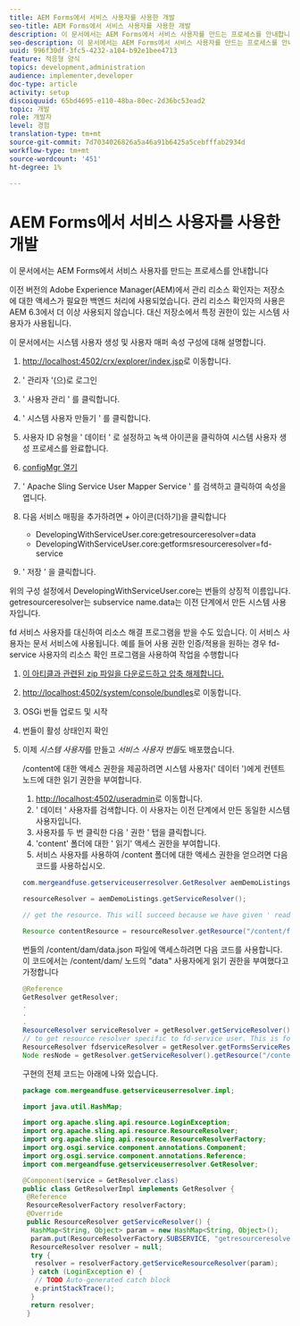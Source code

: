 ```yaml
---
title: AEM Forms에서 서비스 사용자를 사용한 개발
seo-title: AEM Forms에서 서비스 사용자를 사용한 개발
description: 이 문서에서는 AEM Forms에서 서비스 사용자를 만드는 프로세스를 안내합니다
seo-description: 이 문서에서는 AEM Forms에서 서비스 사용자를 만드는 프로세스를 안내합니다
uuid: 996f30df-3fc5-4232-a104-b92e1bee4713
feature: 적응형 양식
topics: development,administration
audience: implementer,developer
doc-type: article
activity: setup
discoiquuid: 65bd4695-e110-48ba-80ec-2d36bc53ead2
topic: 개발
role: 개발자
level: 경험
translation-type: tm+mt
source-git-commit: 7d7034026826a5a46a91b6425a5cebfffab2934d
workflow-type: tm+mt
source-wordcount: '451'
ht-degree: 1%

---
```



# AEM Forms에서 서비스 사용자를 사용한 개발

이 문서에서는 AEM Forms에서 서비스 사용자를 만드는 프로세스를 안내합니다

이전 버전의 Adobe Experience Manager(AEM)에서 관리 리소스 확인자는 저장소에 대한 액세스가 필요한 백엔드 처리에 사용되었습니다. 관리 리소스 확인자의 사용은 AEM 6.3에서 더 이상 사용되지 않습니다. 대신 저장소에서 특정 권한이 있는 시스템 사용자가 사용됩니다.

이 문서에서는 시스템 사용자 생성 및 사용자 매퍼 속성 구성에 대해 설명합니다.

1. [http://localhost:4502/crx/explorer/index.jsp](http://localhost:4502/crx/explorer/index.jsp)로 이동합니다.
1. &#39; 관리자 &#39;(으)로 로그인
1. &#39; 사용자 관리 &#39; 를 클릭합니다.
1. &#39; 시스템 사용자 만들기 &#39; 를 클릭합니다.
1. 사용자 ID 유형을 &#39; 데이터 &#39; 로 설정하고 녹색 아이콘을 클릭하여 시스템 사용자 생성 프로세스를 완료합니다.
1. [configMgr 열기](http://localhost:4502/system/console/configMgr)
1. &#39; Apache Sling Service User Mapper Service &#39; 를 검색하고 클릭하여 속성을 엽니다.
1. 다음 서비스 매핑을 추가하려면 *+* 아이콘(더하기)을 클릭합니다

   * DevelopingWithServiceUser.core:getresourceresolver=data
   * DevelopingWithServiceUser.core:getformsresourceresolver=fd-service

1. &#39; 저장 &#39; 을 클릭합니다.

위의 구성 설정에서 DevelopingWithServiceUser.core는 번들의 상징적 이름입니다. getresourceresolver는 subservice name.data는 이전 단계에서 만든 시스템 사용자입니다.

fd 서비스 사용자를 대신하여 리소스 해결 프로그램을 받을 수도 있습니다. 이 서비스 사용자는 문서 서비스에 사용됩니다. 예를 들어 사용 권한 인증/적용을 원하는 경우 fd-service 사용자의 리소스 확인 프로그램을 사용하여 작업을 수행합니다

1. [이 아티클과 관련된 zip 파일을 다운로드하고 압축 해제합니다.](assets/developingwithserviceuser.zip)
1. [http://localhost:4502/system/console/bundles](http://localhost:4502/system/console/bundles)로 이동합니다.
1. OSGi 번들 업로드 및 시작
1. 번들이 활성 상태인지 확인
1. 이제 *시스템 사용자*&#x200B;를 만들고 *서비스 사용자 번들*&#x200B;도 배포했습니다.

   /content에 대한 액세스 권한을 제공하려면 시스템 사용자(&#39; 데이터 &#39;)에게 컨텐트 노드에 대한 읽기 권한을 부여합니다.

   1. [http://localhost:4502/useradmin](http://localhost:4502/useradmin)로 이동합니다.
   1. &#39; 데이터 &#39; 사용자를 검색합니다. 이 사용자는 이전 단계에서 만든 동일한 시스템 사용자입니다.
   1. 사용자를 두 번 클릭한 다음 &#39; 권한 &#39; 탭을 클릭합니다.
   1. &#39;content&#39; 폴더에 대한 &#39; 읽기&#39; 액세스 권한을 부여합니다.
   1. 서비스 사용자를 사용하여 /content 폴더에 대한 액세스 권한을 얻으려면 다음 코드를 사용하십시오.

   ```java
   com.mergeandfuse.getserviceuserresolver.GetResolver aemDemoListings = sling.getService(com.mergeandfuse.getserviceuserresolver.GetResolver.class);
   
   resourceResolver = aemDemoListings.getServiceResolver();
   
   // get the resource. This will succeed because we have given ' read ' access to the content node
   
   Resource contentResource = resourceResolver.getResource("/content/forms/af/sandbox/abc.pdf");
   ```

   번들의 /content/dam/data.json 파일에 액세스하려면 다음 코드를 사용합니다. 이 코드에서는 /content/dam/ 노드의 &quot;data&quot; 사용자에게 읽기 권한을 부여했다고 가정합니다

   ```java
   @Reference
   GetResolver getResolver;
   .
   .
   .
   ResourceResolver serviceResolver = getResolver.getServiceResolver();
   // to get resource resolver specific to fd-service user. This is for Document Services
   ResourceResolver fdserviceResolver = getResolver.getFormsServiceResolver();
   Node resNode = getResolver.getServiceResolver().getResource("/content/dam/data.json").adaptTo(Node.class);
   ```

   구현의 전체 코드는 아래에 나와 있습니다.

   ```java
   package com.mergeandfuse.getserviceuserresolver.impl;
   
   import java.util.HashMap;
   
   import org.apache.sling.api.resource.LoginException;
   import org.apache.sling.api.resource.ResourceResolver;
   import org.apache.sling.api.resource.ResourceResolverFactory;
   import org.osgi.service.component.annotations.Component;
   import org.osgi.service.component.annotations.Reference;
   import com.mergeandfuse.getserviceuserresolver.GetResolver;
   
   @Component(service = GetResolver.class)
   public class GetResolverImpl implements GetResolver {
    @Reference
    ResourceResolverFactory resolverFactory;
    @Override
    public ResourceResolver getServiceResolver() {
     HashMap<String, Object> param = new HashMap<String, Object>();
     param.put(ResourceResolverFactory.SUBSERVICE, "getresourceresolver");
     ResourceResolver resolver = null;
     try {
      resolver = resolverFactory.getServiceResourceResolver(param);
     } catch (LoginException e) {
      // TODO Auto-generated catch block
      e.printStackTrace();
     }
     return resolver;
    }
   ```

